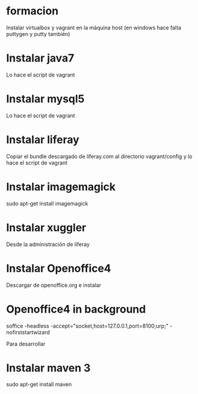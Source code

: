 # formacion

Instalar virtualbox y vagrant en la máquina host (en windows hace falta puttygen y putty también)

Instalar java7
==========================

Lo hace el script de vagrant

Instalar mysql5
==========================

Lo hace el script de vagrant

Instalar liferay
==========================

Copiar el bundle descargado de liferay.com al directorio vagrant/config y lo hace el script de vagrant

Instalar imagemagick
===========================

sudo apt-get install imagemagick


Instalar xuggler
===========================

Desde la administración de liferay


Instalar Openoffice4
===========================

Descargar de openoffice.org e instalar

Openoffice4 in background
===========================

soffice -headless -accept="socket,host=127.0.0.1,port=8100;urp;" -nofirststartwizard




Para desarrollar

Instalar maven 3
============================

sudo apt-get install maven
